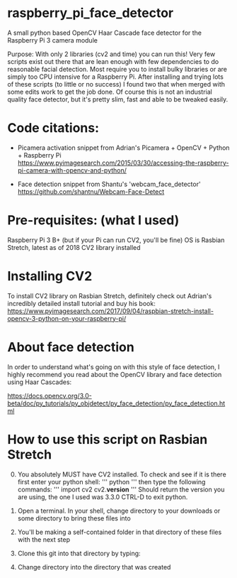 # raspberry_pi_face_detector
A small python based OpenCV Haar Cascade face detector for the Raspberry Pi 3 camera module

Purpose:  With only 2 libraries (cv2 and time) you can run this!  Very few scripts exist out there that are lean enough with few dependencies to do reasonable facial detection.  Most require you to install bulky libraries or are simply too CPU intensive for a Raspberry Pi.  After installing and trying lots of these scripts (to little or no success) I found two that when merged with some edits work to get the job done.  Of course this is not an industrial quality face detector, but it's pretty slim, fast and able to be tweaked easily.  

# Code citations:  
- Picamera activation snippet from Adrian's Picamera + OpenCV + Python + Raspberry Pi 
https://www.pyimagesearch.com/2015/03/30/accessing-the-raspberry-pi-camera-with-opencv-and-python/

- Face detection snippet from Shantu's 'webcam_face_detector'
https://github.com/shantnu/Webcam-Face-Detect


# Pre-requisites:  (what I used)
Raspberry Pi 3 B+   (but if your Pi can run CV2, you'll be fine)
OS is Rasbian Stretch, latest as of 2018
CV2 library installed

# Installing CV2
To install CV2 library on Rasbian Stretch, definitely check out Adrian's incredibly detailed install tutorial and buy his book:
https://www.pyimagesearch.com/2017/09/04/raspbian-stretch-install-opencv-3-python-on-your-raspberry-pi/

# About face detection
In order to understand what's going on with this style of face detection, I highly recommend you read about the OpenCV library and face detection using Haar Cascades:

https://docs.opencv.org/3.0-beta/doc/py_tutorials/py_objdetect/py_face_detection/py_face_detection.html

# How to use this script on Rasbian Stretch
0)  You absolutely MUST have CV2 installed.  To check and see if it is there first enter your python shell:
'''
python
'''
then type the following commands:
'''
import cv2
cv2.__version__
'''
Should return the version you are using, the one I used was 3.3.0
CTRL-D to exit python.


1)  Open a terminal.  In your shell, change directory to your downloads or some directory to bring these files into
2)  You'll be making a self-contained folder in that directory of these files with the next step
3)  Clone this git into that directory by typing:  

2)  Change directory into the directory that was created
